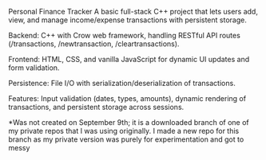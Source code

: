 Personal Finance Tracker
A basic full-stack C++ project that lets users add, view, and manage income/expense transactions with persistent storage.

Backend: C++ with Crow web framework, handling RESTful API routes (/transactions, /newtransaction, /cleartransactions).

Frontend: HTML, CSS, and vanilla JavaScript for dynamic UI updates and form validation.

Persistence: File I/O with serialization/deserialization of transactions.

Features: Input validation (dates, types, amounts), dynamic rendering of transactions, and persistent storage across sessions.

*Was not created on September 9th; it is a downloaded branch of one of my private repos that I was using originally. 
  I made a new repo for this branch as my private version was purely for experimentation and got to messy

